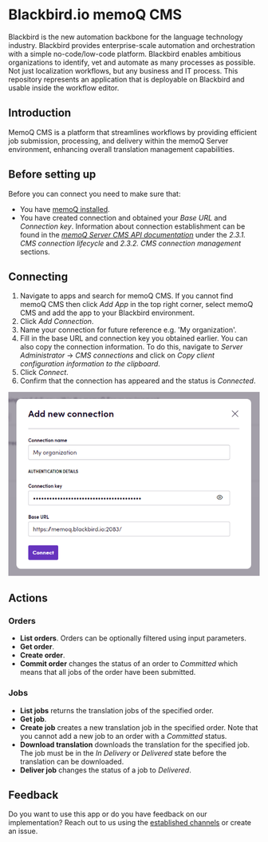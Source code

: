 # Blackbird.io memoQ CMS

Blackbird is the new automation backbone for the language technology industry. Blackbird provides enterprise-scale automation and orchestration with a simple no-code/low-code platform. Blackbird enables ambitious organizations to identify, vet and automate as many processes as possible. Not just localization workflows, but any business and IT process. This repository represents an application that is deployable on Blackbird and usable inside the workflow editor.

## Introduction

<!-- begin docs -->

MemoQ CMS is a platform that streamlines workflows by providing efficient job submission, processing, and delivery within the memoQ Server environment, enhancing overall translation management capabilities.

## Before setting up

Before you can connect you need to make sure that:

- You have [memoQ installed](https://www.memoq.com/downloads).
- You have created connection and obtained your _Base URL_ and _Connection key_. Information about connection establishment can be found in the [_memoQ Server CMS API documentation_](https://docs.memoq.com/current/api-docs/cmsapi/CMS%20Gateway%20REST%20API%20v2.00.pdf?_gl=1*nqna0h*_ga*ODg3NDQ5Njc0LjE3MDExNjIwMjY.*_ga_HHK0YX9VVW*MTcwMTI0MzUxMS4zLjAuMTcwMTI0MzUxMS4wLjAuMA..*_ga_TVK7MSKW78*MTcwMTI0MzUxMS4zLjAuMTcwMTI0MzUyMC4wLjAuMA..*_gcl_au*MTM3Njk1OTc2NC4xNzAxMTYyMDI1#page=13&zoom=100,90,94) under the _2.3.1. CMS connection lifecycle_ and _2.3.2. CMS connection management_ sections.

## Connecting

1. Navigate to apps and search for memoQ CMS. If you cannot find memoQ CMS then click _Add App_ in the top right corner, select memoQ CMS and add the app to your Blackbird environment.
2. Click _Add Connection_.
3. Name your connection for future reference e.g. 'My organization'.
4. Fill in the base URL and connection key you obtained earlier. You can also copy the connection information. To do this, navigate to _Server Administrator_ -> _CMS connections_ and click on _Copy client configuration information to the clipboard_.
5. Click _Connect_.
6. Confirm that the connection has appeared and the status is _Connected_.

![Connecting](image/connecting.png)

## Actions

### Orders

- **List orders**. Orders can be optionally filtered using input parameters.
- **Get order**.
- **Create order**.
- **Commit order** changes the status of an order to _Committed_ which means that all jobs of the order have been submitted.

### Jobs

- **List jobs** returns the translation jobs of the specified order.
- **Get job**.
- **Create job** creates a new translation job in the specified order. Note that you cannot add a new job to an order with a _Committed_ status.
- **Download translation** downloads the translation for the specified job. The job must be in the _In Delivery_ or _Delivered_ state before the translation can be downloaded.
- **Deliver job** changes the status of a job to _Delivered_.

## Feedback

Do you want to use this app or do you have feedback on our implementation? Reach out to us using the [established channels](https://www.blackbird.io/) or create an issue.

<!-- end docs -->